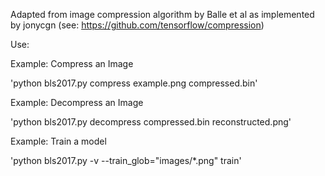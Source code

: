 Adapted from image compression algorithm by Balle et al as implemented
by jonycgn (see: https://github.com/tensorflow/compression)

Use:

Example: Compress an Image 

'python bls2017.py compress example.png compressed.bin'



Example: Decompress an Image 

'python bls2017.py decompress compressed.bin reconstructed.png'



Example: Train a model

'python bls2017.py -v --train_glob="images/*.png" train'
